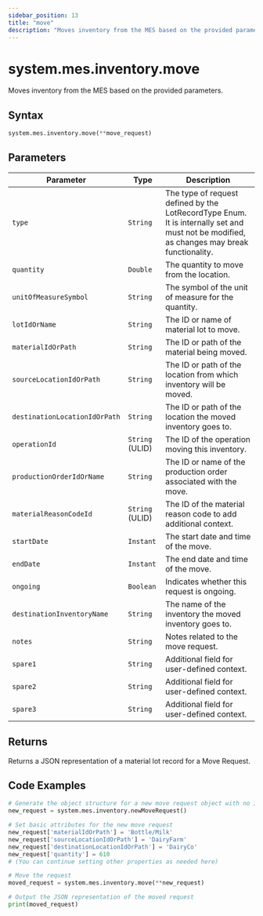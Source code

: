 ```yaml
---
sidebar_position: 13
title: "move"
description: "Moves inventory from the MES based on the provided parameters."
---
```


# system.mes.inventory.move

Moves inventory from the MES based on the provided parameters.

## Syntax
```python
system.mes.inventory.move(**move_request)
```

## Parameters

| Parameter                       | Type            | Description                                                                                                                               |
|---------------------------------|-----------------|-------------------------------------------------------------------------------------------------------------------------------------------|
| `type`                          | `String`        | The type of request defined by the LotRecordType Enum. It is internally set and must not be modified, as changes may break functionality. |
| `quantity`                      | `Double`        | The quantity to move from the location.                                                                                                   |
| `unitOfMeasureSymbol`           | `String`        | The symbol of the unit of measure for the quantity.                                                                                       |
| `lotIdOrName`                   | `String`        | The ID or name of material lot to move.                                                                                                   |
| `materialIdOrPath`              | `String`        | The ID or path of the material being moved.                                                                                               |
| `sourceLocationIdOrPath`        | `String`        | The ID or path of the location from which inventory will be moved.                                                                        |
| `destinationLocationIdOrPath`   | `String`        | The ID or path of the location the moved inventory goes to.                                                                               |
| `operationId`                   | `String` (ULID) | The ID of the operation moving this inventory.                                                                                            |
| `productionOrderIdOrName`       | `String`        | The ID or name of the production order associated with the move.                                                                          |
| `materialReasonCodeId`          | `String` (ULID) | The ID of the material reason code to add additional context.                                                                             |
| `startDate`                     | `Instant`       | The start date and time of the move.                                                                                                      |
| `endDate`                       | `Instant`       | The end date and time of the move.                                                                                                        |
| `ongoing`                       | `Boolean`       | Indicates whether this request is ongoing.                                                                                                |
| `destinationInventoryName`      | `String`        | The name of the inventory the moved inventory goes to.                                                                                    |
| `notes`                         | `String`        | Notes related to the move request.                                                                                                        |
| `spare1`                        | `String`        | Additional field for user-defined context.                                                                                                |
| `spare2`                        | `String`        | Additional field for user-defined context.                                                                                                |
| `spare3`                        | `String`        | Additional field for user-defined context.                                                                                                |

## Returns

Returns a JSON representation of a material lot record for a Move Request.

## Code Examples

```python
# Generate the object structure for a new move request object with no initial arguments
new_request = system.mes.inventory.newMoveRequest()

# Set basic attributes for the new move request
new_request['materialIdOrPath'] = 'Bottle/Milk'
new_request['sourceLocationIdOrPath'] = 'DairyFarm'
new_request['destinationLocationIdOrPath'] = 'DairyCo'
new_request['quantity'] = 610
# (You can continue setting other properties as needed here)

# Move the request
moved_request = system.mes.inventory.move(**new_request)

# Output the JSON representation of the moved request
print(moved_request)
```